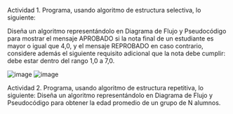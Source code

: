 
Actividad 1. Programa, usando algoritmo de estructura selectiva, lo siguiente:

Diseña un algoritmo representándolo en Diagrama de Flujo y Pseudocódigo para mostrar el mensaje APROBADO si la nota final de un estudiante es mayor o igual que 4,0,
y el mensaje REPROBADO en caso contrario, considere además el siguiente requisito adicional que la nota debe cumplir: debe estar dentro del rango 1,0 a 7,0.


![image](https://user-images.githubusercontent.com/103137328/166747431-9ff3b929-0672-40ee-9e9e-bc470f7ee877.png)
![image](https://user-images.githubusercontent.com/103137328/166747461-bd3524e5-cb45-43e6-b573-12e2b368ca40.png)



Actividad 2. Programa, usando algoritmo de estructura repetitiva, lo siguiente:
Diseña un algoritmo representándolo en Diagrama de Flujo y Pseudocódigo para obtener la edad promedio de un grupo de N alumnos.



